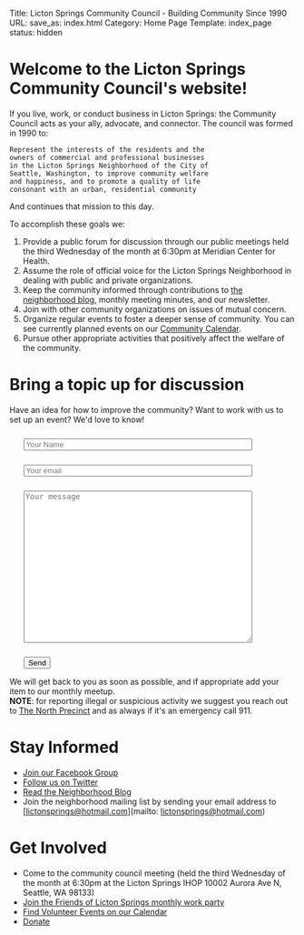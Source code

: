 Title: Licton Springs Community Council - Building Community Since 1990
URL:
save_as: index.html
Category: Home Page
Template: index_page
status: hidden

# Welcome to the Licton Springs Community Council's website!

If you live, work, or conduct business in Licton Springs: the Community Council acts as your ally, advocate, and connector.
The council was formed in 1990 to:

```
Represent the interests of the residents and the
owners of commercial and professional businesses
in the Licton Springs Neighborhood of the City of
Seattle, Washington, to improve community welfare
and happiness, and to promote a quality of life
consonant with an urban, residential community
```

And continues that mission to this day.

To accomplish these goals we:

1. Provide a public forum for discussion through our public meetings held the third Wednesday of the month at 6:30pm at Meridian Center for Health.
2. Assume the role of official voice for the Licton Springs Neighborhood in dealing with public and private organizations.
3. Keep the community informed through contributions to [the neighborhood blog](https://lovelicton.com/), monthly meeting minutes, and our newsletter.
4. Join with other community organizations on issues of mutual concern.
5. Organize regular events to foster a deeper sense of community. You can see currently planned events on our [Community Calendar](/pages/community-calendar.html).
6. Pursue other appropriate activities that positively affect the welfare of the community.

# Bring a topic up for discussion

Have an idea for how to improve the community? Want to work with us to set up an event?
We'd love to know!


<form method="POST" action="https://formspree.io/lictonspringscouncil@gmail.com">
  <input type="text" name="name" placeholder="Your Name" style="width: 80%; display: block; clear: both; margin: 5%;">
  <input type="email" name="email" placeholder="Your email" style="width: 80%; display: block; clear: both; margin: 5%;">
  <textarea name="message" placeholder="Your message" style="width: 80%; display: block; clear: both; margin: 5%; height: 20em"></textarea>
  <button type="submit" style="margin-left: 5%;">Send</button>
</form>

We will get back to you as soon as possible, and if appropriate add your item to our monthly meetup. <br />
**NOTE**: for reporting illegal or suspicious activity we suggest you reach out to [The North Precinct](https://www.seattle.gov/police/about-us/police-locations/north-precinct/north-precinct-contacts) and as always if it's an emergency call 911.

# Stay Informed
* [Join our Facebook Group](https://www.facebook.com/LictonSpringsNeighborhood/)
* [Follow us on Twitter](https://twitter.com/LictonSprings)
* [Read the Neighborhood Blog](https://lovelicton.com/)
* Join the neighborhood mailing list by sending your email address to [lictonsprings@hotmail.com](mailto: lictonsprings@hotmail.com)


# Get Involved
* Come to the community council meeting (held the third Wednesday of the month at 6:30pm at the Licton Springs IHOP 10002 Aurora Ave N, Seattle, WA 98133)
* [Join the Friends of Licton Springs monthly work party](/work_party.pdf)
* [Find Volunteer Events on our Calendar](/pages/community-calendar.html)
* <form action="https://www.paypal.com/cgi-bin/webscr" method="post" target="_top" id="paypal">
        <input type="hidden" name="cmd" value="_s-xclick">
        <input type="hidden" name="hosted_button_id" value="5ES6SDXL2XPFN">
        <a href="#donate" onclick="document.getElementById('paypal').submit();">Donate</a>
    </form>
